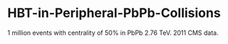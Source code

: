# HBT-in-Peripheral-PbPb-Collisions
1 million events with centrality of 50% in PbPb 2.76 TeV. 2011 CMS data.
